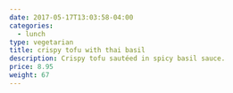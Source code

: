 ```yaml
---
date: 2017-05-17T13:03:58-04:00
categories:
  - lunch
type: vegetarian
title: crispy tofu with thai basil
description: Crispy tofu sautéed in spicy basil sauce.
price: 8.95
weight: 67
---
```

